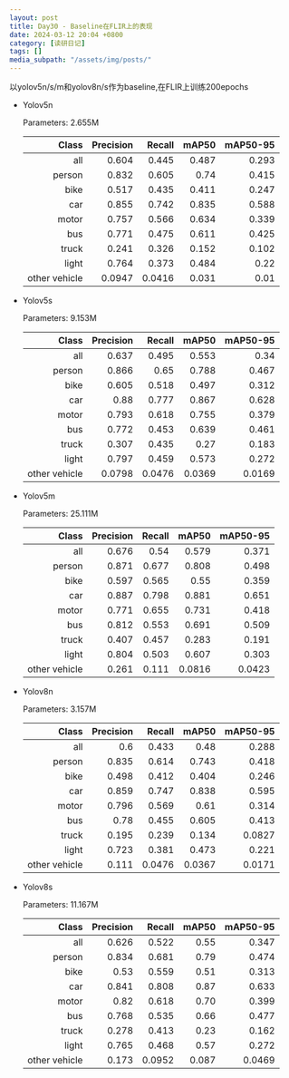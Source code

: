 ```yaml
---
layout: post
title: Day30 - Baseline在FLIR上的表现
date: 2024-03-12 20:04 +0800
category: [读研日记]
tags: []
media_subpath: "/assets/img/posts/"
---
```


以yolov5n/s/m和yolov8n/s作为baseline,在FLIR上训练200epochs

- Yolov5n

    Parameters: 2.655M

    |                 Class|   Precision|      Recall|       mAP50|    mAP50-95|
    |---:                  |---:        |---:        |---:        |---:        |
    |                   all|       0.604|       0.445|       0.487|       0.293|
    |                person|       0.832|       0.605|        0.74|       0.415|
    |                  bike|       0.517|       0.435|       0.411|       0.247|
    |                   car|       0.855|       0.742|       0.835|       0.588|
    |                 motor|       0.757|       0.566|       0.634|       0.339|
    |                   bus|       0.771|       0.475|       0.611|       0.425|
    |                 truck|       0.241|       0.326|       0.152|       0.102|
    |                 light|       0.764|       0.373|       0.484|        0.22|
    |         other vehicle|      0.0947|      0.0416|       0.031|        0.01|

- Yolov5s

    Parameters: 9.153M

    |                 Class|   Precision|      Recall|       mAP50|    mAP50-95|
    |---:                  |---:        |---:        |---:        |---:        |
    |                   all|       0.637|       0.495|       0.553|        0.34|
    |                person|       0.866|        0.65|       0.788|       0.467|
    |                  bike|       0.605|       0.518|       0.497|       0.312|
    |                   car|        0.88|       0.777|       0.867|       0.628|
    |                 motor|       0.793|       0.618|       0.755|       0.379|
    |                   bus|       0.772|       0.453|       0.639|       0.461|
    |                 truck|       0.307|       0.435|        0.27|       0.183|
    |                 light|       0.797|       0.459|       0.573|       0.272|
    |         other vehicle|      0.0798|      0.0476|      0.0369|      0.0169|

- Yolov5m

    Parameters: 25.111M

    |                 Class|   Precision|      Recall|       mAP50|    mAP50-95|
    |---:                  |---:        |---:        |---:        |---:        |
    |                   all|       0.676|        0.54|       0.579|       0.371|
    |                person|       0.871|       0.677|       0.808|       0.498|
    |                  bike|       0.597|       0.565|        0.55|       0.359|
    |                   car|       0.887|       0.798|       0.881|       0.651|
    |                 motor|       0.771|       0.655|       0.731|       0.418|
    |                   bus|       0.812|       0.553|       0.691|       0.509|
    |                 truck|       0.407|       0.457|       0.283|       0.191|
    |                 light|       0.804|       0.503|       0.607|       0.303|
    |         other vehicle|       0.261|       0.111|      0.0816|      0.0423|

- Yolov8n

    Parameters: 3.157M

    |                 Class|   Precision|      Recall|       mAP50|    mAP50-95|
    |---:                  |---:        |---:        |---:        |---:        |
    |                   all|         0.6|       0.433|        0.48|       0.288|
    |                person|       0.835|       0.614|       0.743|       0.418|
    |                  bike|       0.498|       0.412|       0.404|       0.246|
    |                   car|       0.859|       0.747|       0.838|       0.595|
    |                 motor|       0.796|       0.569|        0.61|       0.314|
    |                   bus|        0.78|       0.455|       0.605|       0.413|
    |                 truck|       0.195|       0.239|       0.134|      0.0827|
    |                 light|       0.723|       0.381|       0.473|       0.221|
    |         other vehicle|       0.111|      0.0476|      0.0367|      0.0171|

- Yolov8s

    Parameters: 11.167M

    |                 Class|   Precision|      Recall|       mAP50|    mAP50-95|
    |---:                  |---:        |---:        |---:        |---:        |
    |                   all|       0.626|       0.522|        0.55|       0.347|
    |                person|       0.834|       0.681|        0.79|       0.474|
    |                  bike|        0.53|       0.559|        0.51|       0.313|
    |                   car|       0.841|       0.808|        0.87|       0.633|
    |                 motor|        0.82|       0.618|        0.70|       0.399|
    |                   bus|       0.768|       0.535|        0.66|       0.477|
    |                 truck|       0.278|       0.413|        0.23|       0.162|
    |                 light|       0.765|       0.468|        0.57|       0.272|
    |         other vehicle|       0.173|      0.0952|       0.087|      0.0469|
